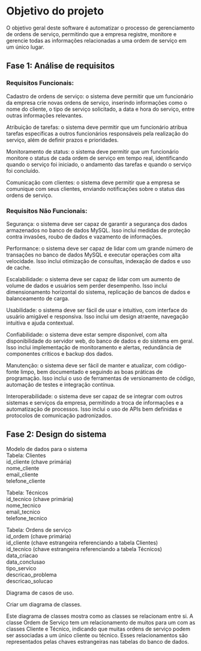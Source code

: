 <h1 class="code-line" data-line-start=0 data-line-end=1 ><a id="Objetivo_do_projeto_0"></a>Objetivo do projeto</h2>
<p class="has-line-data" data-line-start="2" data-line-end="3">O objetivo geral deste software é automatizar o processo de gerenciamento de ordens de serviço, permitindo que a empresa registre, monitore e gerencie todas as informações relacionadas a uma ordem de serviço em um único lugar.</p>
<h2 class="code-line" data-line-start=5 data-line-end=6 ><a id="Fase_1_Anlise_de_requisitos_5"></a>Fase 1: Análise de requisitos</h2>
<h3 class="code-line" data-line-start=7 data-line-end=8 ><a id="Requisitos_Funcionais_7"></a>Requisitos Funcionais:</h3>
<p class="has-line-data" data-line-start="9" data-line-end="10">Cadastro de ordens de serviço: o sistema deve permitir que um funcionário da empresa crie novas ordens de serviço, inserindo informações como o nome do cliente, o tipo de serviço solicitado, a data e hora do serviço, entre outras informações relevantes.</p>
<p class="has-line-data" data-line-start="11" data-line-end="12">Atribuição de tarefas: o sistema deve permitir que um funcionário atribua tarefas específicas a outros funcionários responsáveis pela realização do serviço, além de definir prazos e prioridades.</p>
<p class="has-line-data" data-line-start="13" data-line-end="14">Monitoramento de status: o sistema deve permitir que um funcionário monitore o status de cada ordem de serviço em tempo real, identificando quando o serviço foi iniciado, o andamento das tarefas e quando o serviço foi concluído.</p>
<p class="has-line-data" data-line-start="15" data-line-end="16">Comunicação com clientes: o sistema deve permitir que a empresa se comunique com seus clientes, enviando notificações sobre o status das ordens de serviço.</p>
<h3 class="code-line" data-line-start=22 data-line-end=23 ><a id="Requisitos_No_Funcionais_22"></a>Requisitos Não Funcionais:</h3>
<p class="has-line-data" data-line-start="24" data-line-end="25">Segurança: o sistema deve ser capaz de garantir a segurança dos dados armazenados no banco de dados MySQL. Isso inclui medidas de proteção contra invasões, roubo de dados e vazamento de informações.</p>
<p class="has-line-data" data-line-start="26" data-line-end="27">Performance: o sistema deve ser capaz de lidar com um grande número de transações no banco de dados MySQL e executar operações com alta velocidade. Isso inclui otimização de consultas, indexação de dados e uso de cache.</p>
<p class="has-line-data" data-line-start="28" data-line-end="29">Escalabilidade: o sistema deve ser capaz de lidar com um aumento de volume de dados e usuários sem perder desempenho. Isso inclui dimensionamento horizontal do sistema, replicação de bancos de dados e balanceamento de carga.</p>
<p class="has-line-data" data-line-start="30" data-line-end="31">Usabilidade: o sistema deve ser fácil de usar e intuitivo, com interface do usuário amigável e responsiva. Isso inclui um design atraente, navegação intuitiva e ajuda contextual.</p>
<p class="has-line-data" data-line-start="32" data-line-end="33">Confiabilidade: o sistema deve estar sempre disponível, com alta disponibilidade do servidor web, do banco de dados e do sistema em geral. Isso inclui implementação de monitoramento e alertas, redundância de componentes críticos e backup dos dados.</p>
<p class="has-line-data" data-line-start="34" data-line-end="35">Manutenção: o sistema deve ser fácil de manter e atualizar, com código-fonte limpo, bem documentado e seguindo as boas práticas de programação. Isso inclui o uso de ferramentas de versionamento de código, automação de testes e integração contínua.</p>
<p class="has-line-data" data-line-start="36" data-line-end="37">Interoperabilidade: o sistema deve ser capaz de se integrar com outros sistemas e serviços da empresa, permitindo a troca de informações e a automatização de processos. Isso inclui o uso de APIs bem definidas e protocolos de comunicação padronizados.</p>
<h2 class="code-line" data-line-start=40 data-line-end=41 ><a id="Fase_2_Design_do_sistema_40"></a>Fase 2: Design do sistema</h2>
<p class="has-line-data" data-line-start="42" data-line-end="48">Modelo de dados para o sistema<br>
Tabela: Clientes<br>
id_cliente (chave primária)<br>
nome_cliente<br>
email_cliente<br>
telefone_cliente</p>
<p class="has-line-data" data-line-start="49" data-line-end="54">Tabela: Técnicos<br>
id_tecnico (chave primária)<br>
nome_tecnico<br>
email_tecnico<br>
telefone_tecnico</p>
<p class="has-line-data" data-line-start="55" data-line-end="63">Tabela: Ordens de serviço<br>
id_ordem (chave primária)<br>
id_cliente (chave estrangeira referenciando a tabela Clientes)<br>
id_tecnico (chave estrangeira referenciando a tabela Técnicos)<br>
data_criacao<br>
data_conclusao<br>
tipo_servico<br>
descricao_problema<br>
descricao_solucao</p>
<p class="has-line-data" data-line-start="68" data-line-end="69">Diagrama de casos de uso.</p>
<p class="has-line-data" data-line-start="74" data-line-end="75">Criar um diagrama de classes.</p>
<p class="has-line-data" data-line-start="76" data-line-end="77">Este diagrama de classes mostra como as classes se relacionam entre si. A classe Ordem de Serviço tem um relacionamento de muitos para um com as classes Cliente e Técnico, indicando que muitas ordens de serviço podem ser associadas a um único cliente ou técnico. Esses relacionamentos são representados pelas chaves estrangeiras nas tabelas do banco de dados.</p>
